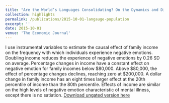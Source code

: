 ```yaml
---
title: "Are the World’s Languages Consolidating? On the Dynamics and Distribution of Language Population"
collection: highlights
permalink: /publications/2015-10-01-langauge-population
excerpt: ''
date: 2015-10-01
venue: 'The Economic Journal'
---
```

I use instrumental variables to estimate the causal effect of family income on the frequency with which individuals experience negative emotions. Doubling income reduces the experience of negative emotions by 0.26 SD on average. Percentage changes in income have a constant effect on negative emotion for family incomes below $80,000. Above $80,000, the effect of percentage changes declines, reaching zero at $200,000. A dollar change in family income has an eight times larger effect at the 20th percentile of income than the 80th percentile. Effects of income are similar on the high levels of negative emotion characteristic of mental illness, except there is no satiation.
[Download ungated version here](https://osf.io/preprints/socarxiv/et37r/)
